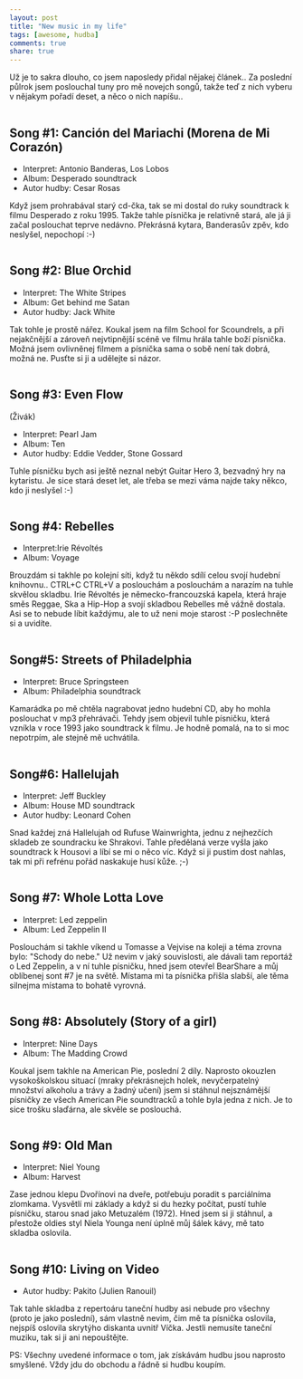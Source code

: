 ```yaml
---
layout: post
title: "New music in my life"
tags: [awesome, hudba]
comments: true 
share: true 
---
```

Už je to sakra dlouho, co jsem naposledy přidal nějakej článek.. Za poslední půlrok jsem poslouchal tuny pro mě novejch songů, takže teď z nich vyberu v nějakym pořadí deset, a něco o nich napíšu..

<figure class="half" >
    <img src="/images/posts/Desperado-Soundtrack.jpg" alt="">
</figure>

## Song #1: Canción del Mariachi (Morena de Mi Corazón)

* Interpret: Antonio Banderas, Los Lobos
* Album: Desperado soundtrack
* Autor hudby: Cesar Rosas

Když jsem prohrabával starý cd-čka, tak se mi dostal do ruky soundtrack k filmu Desperado z roku 1995. Takže tahle písnička je relativně stará, ale já ji začal poslouchat teprve nedávno. Překrásná kytara, Banderasův zpěv, kdo neslyšel, nepochopí :-)

<figure class="half" >
    <img src="/images/posts/Get_Behind_Me_Satan.jpg" alt="">
</figure>

## Song #2: Blue Orchid

* Interpret: The White Stripes
* Album: Get behind me Satan
* Autor hudby: Jack White

Tak tohle je prostě nářez. Koukal jsem na film School for Scoundrels, a při nejakčnější a zároveň nejvtipnější scéně ve filmu hrála tahle boží písnička. Možná jsem ovlivněnej filmem a písnička sama o sobě není tak dobrá, možná ne. Pusťte si ji a udělejte si názor.

<figure class="half" >
    <img src="/images/posts/PearlJam-Ten.jpg" alt="">
</figure>

## Song #3: Even Flow

(Živák)
* Interpret: Pearl Jam
* Album: Ten
* Autor hudby: Eddie Vedder, Stone Gossard

Tuhle písničku bych asi ještě neznal nebýt Guitar Hero 3, bezvadný hry na kytaristu. Je sice stará deset let, ale třeba se mezi váma najde taky někco, kdo ji neslyšel :-)

<figure class="half" >
    <img src="/images/posts/Voyage.jpg" alt="">
</figure>

## Song #4: Rebelles

* Interpret:Irie Révoltés
* Album: Voyage

Brouzdám si takhle po kolejní síti, když tu někdo sdílí celou svojí hudební knihovnu.. CTRL+C CTRL+V a poslouchám a poslouchám a narazím na tuhle skvělou skladbu. Irie Révoltés je německo-francouzská kapela, která hraje směs Reggae, Ska a Hip-Hop a svojí skladbou Rebelles mě vážně dostala. Asi se to nebude líbit každýmu, ale to už neni moje starost :-P poslechněte si a uvidíte.

<figure class="half" >
    <img src="/images/posts/philadelphia.jpg" alt="">
</figure>

## Song#5: Streets of Philadelphia

* Interpret: Bruce Springsteen
* Album: Philadelphia soundtrack

Kamarádka po mě chtěla nagrabovat jedno hudební CD, aby ho mohla poslouchat v mp3 přehrávači. Tehdy jsem objevil tuhle písničku, která vzníkla v roce 1993 jako soundtrack k filmu. Je hodně pomalá, na to si moc nepotrpím, ale stejně mě uchvátila.

<figure class="half" >
    <img src="/images/posts/350px-House_soundtrack_album_cover.jpg" alt="">
</figure>

## Song#6: Hallelujah

* Interpret: Jeff Buckley
* Album: House MD soundtrack
* Autor hudby: Leonard Cohen

Snad každej zná Hallelujah od Rufuse Wainwrighta, jednu z nejhezčích skladeb ze soundracku ke Shrakovi. Tahle předělaná verze vyšla jako soundtrack k Housovi a líbí se mi o něco víc. Když si ji pustim dost nahlas, tak mi při refrénu pořád naskakuje husí kůže. ;-)

<figure class="half" >
    <img src="/images/posts/Led_Zeppelin_II.jpg" alt="">
</figure>

## Song #7: Whole Lotta Love

* Interpret: Led zeppelin
* Album: Led Zeppelin II

Poslouchám si takhle víkend u Tomasse a Vejvise na koleji a téma zrovna bylo: "Schody do nebe." Už nevim v jaký souvislosti, ale dávali tam reportáž o Led Zeppelin, a v ní tuhle písničku, hned jsem otevřel BearShare a můj oblíbenej sont #7 je na světě. Místama mi ta písnička přišla slabší, ale těma silnejma místama to bohatě vyrovná.

<figure class="half" >
    <img src="/images/posts/maddingCrowdLG.gif" alt="">
</figure>

## Song #8: Absolutely (Story of a girl)

* Interpret: Nine Days
* Album: The Madding Crowd

Koukal jsem takhle na American Pie, poslední 2 díly. Naprosto okouzlen vysokoškolskou situací (mraky překrásnejch holek, nevyčerpatelný množství alkoholu a trávy a žadný učení) jsem si stáhnul nejsznámější písničky ze všech American Pie soundtracků a tohle byla jedna z nich. Je to sice trošku slaďárna, ale skvěle se poslouchá.

<figure class="half" >
    <img src="/images/posts/album_cover_NeilYoungHarvest.jpg" alt="">
</figure>

## Song #9: Old Man

* Interpret: Niel Young
* Album: Harvest

Zase jednou klepu Dvořínovi na dveře, potřebuju poradit s parciálníma zlomkama. Vysvětlí mi základy a když si du hezky počítat, pustí tuhle písničku, starou snad jako Metuzalém (1972). Hned jsem si ji stáhnul, a přestože oldies styl Niela Younga není úplně můj šálek kávy, mě tato skladba oslovila.

<figure class="half" >
    <img src="/images/posts/pakito.jpg" alt="">
</figure>

## Song #10: Living on Video

* Autor hudby: Pakito (Julien Ranouil)

Tak tahle skladba z repertoáru taneční hudby asi nebude pro všechny (proto je jako poslední), sám vlastně nevim, čim mě ta písnička oslovila, nejspíš oslovila skrytýho diskanta uvnitř Víčka. Jestli nemusíte taneční muziku, tak si ji ani nepouštějte.

PS: Všechny uvedené informace o tom, jak získávám hudbu jsou naprosto smyšlené. Vždy jdu do obchodu a řádně si hudbu koupím. 	